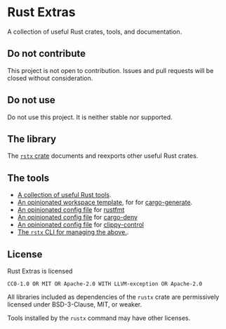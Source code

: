# Rust Extras

A collection of useful Rust crates, tools, and documentation.


## Do not contribute

This project is not open to contribution.
Issues and pull requests will be closed without consideration.


## Do not use

Do not use this project.
It is neither stable nor supported.


## The library

The [`rstx` crate](https://docs.rs/rstx)
documents and reexports other useful Rust crates.


## The tools

- [A collection of useful Rust tools](todo).
- [An opinionated workspace template](template),
  for for [cargo-generate](https://github.com/cargo-generate/cargo-generate).
- [An opinionated config file](rustfmt.toml)
  for [rustfmt](todo)
- [An opinionated config file](configs/deny.toml)
  for [cargo-deny](todo)
- [An opinionated config file](clippy-control.toml)
  for [clippy-control](todo)
- [The `rstx` CLI for managing the above.](https://docs.rs/rstx-cli).


## License

Rust Extras is licensed

    CC0-1.0 OR MIT OR Apache-2.0 WITH LLVM-exception OR Apache-2.0

All libraries included as dependencies of the `rustx` crate
are permissively licensed under BSD-3-Clause, MIT, or weaker.

Tools installed by the `rustx` command may have other licenses.
